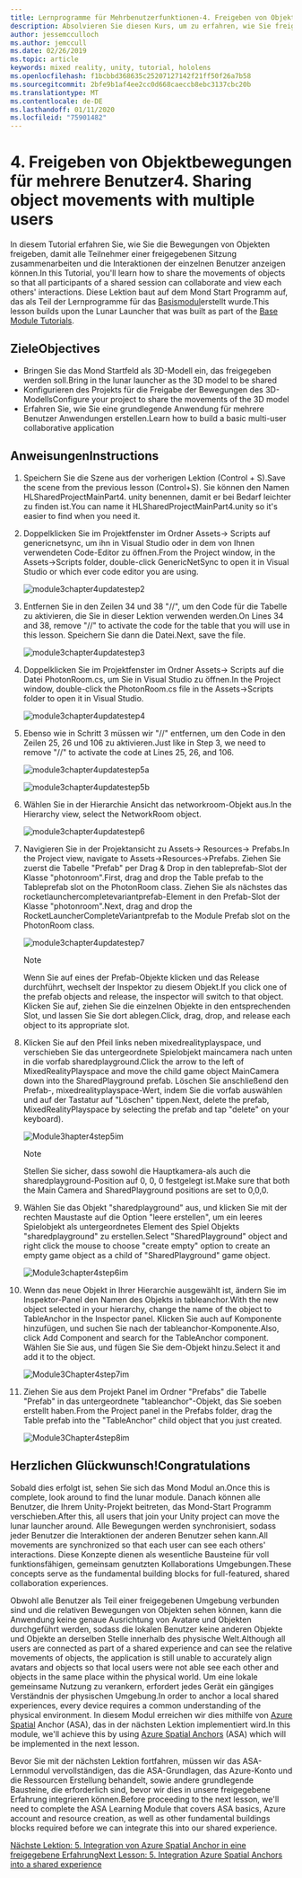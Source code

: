 ```yaml
---
title: Lernprogramme für Mehrbenutzerfunktionen-4. Freigeben von Objektbewegungen mit mehreren Benutzern
description: Absolvieren Sie diesen Kurs, um zu erfahren, wie Sie freigegebene Umgebungen mit mehreren Benutzern in einer hololens 2-Anwendung implementieren.
author: jessemcculloch
ms.author: jemccull
ms.date: 02/26/2019
ms.topic: article
keywords: mixed reality, unity, tutorial, hololens
ms.openlocfilehash: f1bcbbd368635c25207127142f21ff50f26a7b58
ms.sourcegitcommit: 2bfe9b1af4ee2cc0d668caeccb8ebc3137cbc20b
ms.translationtype: MT
ms.contentlocale: de-DE
ms.lasthandoff: 01/11/2020
ms.locfileid: "75901482"
---
```

# <a name="4-sharing-object-movements-with-multiple-users"></a><span data-ttu-id="2649c-105">4. Freigeben von Objektbewegungen für mehrere Benutzer</span><span class="sxs-lookup"><span data-stu-id="2649c-105">4. Sharing object movements with multiple users</span></span>

<span data-ttu-id="2649c-106">In diesem Tutorial erfahren Sie, wie Sie die Bewegungen von Objekten freigeben, damit alle Teilnehmer einer freigegebenen Sitzung zusammenarbeiten und die Interaktionen der einzelnen Benutzer anzeigen können.</span><span class="sxs-lookup"><span data-stu-id="2649c-106">In this Tutorial, you'll learn how to share the movements of objects so that all participants of a shared session can collaborate and view each others' interactions.</span></span> <span data-ttu-id="2649c-107">Diese Lektion baut auf dem Mond Start Programm auf, das als Teil der Lernprogramme für das [Basismodul](mrlearning-base.md)erstellt wurde.</span><span class="sxs-lookup"><span data-stu-id="2649c-107">This lesson builds upon the Lunar Launcher that was built as part of the [Base Module Tutorials](mrlearning-base.md).</span></span>

## <a name="objectives"></a><span data-ttu-id="2649c-108">Ziele</span><span class="sxs-lookup"><span data-stu-id="2649c-108">Objectives</span></span>

- <span data-ttu-id="2649c-109">Bringen Sie das Mond Startfeld als 3D-Modell ein, das freigegeben werden soll.</span><span class="sxs-lookup"><span data-stu-id="2649c-109">Bring in the lunar launcher as the 3D model to be shared</span></span>
- <span data-ttu-id="2649c-110">Konfigurieren des Projekts für die Freigabe der Bewegungen des 3D-Modells</span><span class="sxs-lookup"><span data-stu-id="2649c-110">Configure your project to share the movements of the 3D model</span></span>
- <span data-ttu-id="2649c-111">Erfahren Sie, wie Sie eine grundlegende Anwendung für mehrere Benutzer Anwendungen erstellen.</span><span class="sxs-lookup"><span data-stu-id="2649c-111">Learn how to build a basic multi-user collaborative application</span></span>

## <a name="instructions"></a><span data-ttu-id="2649c-112">Anweisungen</span><span class="sxs-lookup"><span data-stu-id="2649c-112">Instructions</span></span>

1. <span data-ttu-id="2649c-113">Speichern Sie die Szene aus der vorherigen Lektion (Control + S).</span><span class="sxs-lookup"><span data-stu-id="2649c-113">Save the scene from the previous lesson (Control+S).</span></span> <span data-ttu-id="2649c-114">Sie können den Namen HLSharedProjectMainPart4. unity benennen, damit er bei Bedarf leichter zu finden ist.</span><span class="sxs-lookup"><span data-stu-id="2649c-114">You can name it HLSharedProjectMainPart4.unity so it's easier to find when you need it.</span></span>

2. <span data-ttu-id="2649c-115">Doppelklicken Sie im Projektfenster im Ordner Assets-> Scripts auf genericnetsync, um ihn in Visual Studio oder in dem von Ihnen verwendeten Code-Editor zu öffnen.</span><span class="sxs-lookup"><span data-stu-id="2649c-115">From the Project window, in the Assets->Scripts folder, double-click GenericNetSync to open it in Visual Studio or which ever code editor you are using.</span></span>  

    ![module3chapter4updatestep2](images/module3chapter4updatestep2.png)

3. <span data-ttu-id="2649c-117">Entfernen Sie in den Zeilen 34 und 38 "//", um den Code für die Tabelle zu aktivieren, die Sie in dieser Lektion verwenden werden.</span><span class="sxs-lookup"><span data-stu-id="2649c-117">On Lines 34 and 38, remove "//" to activate the code for the table that you will use in this lesson.</span></span> <span data-ttu-id="2649c-118">Speichern Sie dann die Datei.</span><span class="sxs-lookup"><span data-stu-id="2649c-118">Next, save the file.</span></span>

    ![module3chapter4updatestep3](images/module3chapter4updatestep3.png)

4. <span data-ttu-id="2649c-120">Doppelklicken Sie im Projektfenster im Ordner Assets-> Scripts auf die Datei PhotonRoom.cs, um Sie in Visual Studio zu öffnen.</span><span class="sxs-lookup"><span data-stu-id="2649c-120">In the Project window, double-click the PhotonRoom.cs file in the Assets->Scripts folder to open it in Visual Studio.</span></span>

    ![module3chapter4updatestep4](images/module3chapter4updatestep4.png)

5. <span data-ttu-id="2649c-122">Ebenso wie in Schritt 3 müssen wir "//" entfernen, um den Code in den Zeilen 25, 26 und 106 zu aktivieren.</span><span class="sxs-lookup"><span data-stu-id="2649c-122">Just like in Step 3, we need to remove "//" to activate the code at Lines 25, 26, and 106.</span></span>

    ![module3chapter4updatestep5a](images/module3chapter4updatestep5a.png)

    ![module3chapter4updatestep5b](images/module3chapter4updatestep5b.png)

6. <span data-ttu-id="2649c-125">Wählen Sie in der Hierarchie Ansicht das networkroom-Objekt aus.</span><span class="sxs-lookup"><span data-stu-id="2649c-125">In the Hierarchy view, select the NetworkRoom object.</span></span>

    ![module3chapter4updatestep6](images/module3chapter4updatestep6.png)

7. <span data-ttu-id="2649c-127">Navigieren Sie in der Projektansicht zu Assets-> Resources-> Prefabs.</span><span class="sxs-lookup"><span data-stu-id="2649c-127">In the Project view, navigate to Assets->Resources->Prefabs.</span></span> <span data-ttu-id="2649c-128">Ziehen Sie zuerst die Tabelle "Prefab" per Drag & Drop in den tableprefab-Slot der Klasse "photonroom".</span><span class="sxs-lookup"><span data-stu-id="2649c-128">First, drag and drop the Table prefab to the Tableprefab slot on the PhotonRoom class.</span></span> <span data-ttu-id="2649c-129">Ziehen Sie als nächstes das rocketlaunchercompletevariantprefab-Element in den Prefab-Slot der Klasse "photonroom".</span><span class="sxs-lookup"><span data-stu-id="2649c-129">Next, drag and drop the RocketLauncherCompleteVariantprefab to the Module Prefab slot on the PhotonRoom class.</span></span>

    ![module3chapter4updatestep7](images/module3chapter4updatestep7.png)

    >[!NOTE]
    ><span data-ttu-id="2649c-131">Wenn Sie auf eines der Prefab-Objekte klicken und das Release durchführt, wechselt der Inspektor zu diesem Objekt.</span><span class="sxs-lookup"><span data-stu-id="2649c-131">If you click one of the prefab objects and release, the inspector will switch to that object.</span></span> <span data-ttu-id="2649c-132">Klicken Sie auf, ziehen Sie die einzelnen Objekte in den entsprechenden Slot, und lassen Sie Sie dort ablegen.</span><span class="sxs-lookup"><span data-stu-id="2649c-132">Click, drag, drop, and release each object to its appropriate slot.</span></span>

8. <span data-ttu-id="2649c-133">Klicken Sie auf den Pfeil links neben mixedrealityplayspace, und verschieben Sie das untergeordnete Spielobjekt maincamera nach unten in die vorfab sharedplayground.</span><span class="sxs-lookup"><span data-stu-id="2649c-133">Click the arrow to the left of MixedRealityPlayspace and move the child game object MainCamera down into the SharedPlayground prefab.</span></span> <span data-ttu-id="2649c-134">Löschen Sie anschließend den Prefab-, mixedrealityplayspace-Wert, indem Sie die vorfab auswählen und auf der Tastatur auf "Löschen" tippen.</span><span class="sxs-lookup"><span data-stu-id="2649c-134">Next, delete the prefab, MixedRealityPlayspace by selecting the prefab and tap "delete" on your keyboard).</span></span>

    ![Module3hapter4step5im](images/module3chapter4step5im.PNG)

    >[!NOTE]
    ><span data-ttu-id="2649c-136">Stellen Sie sicher, dass sowohl die Hauptkamera-als auch die sharedplayground-Position auf 0, 0, 0 festgelegt ist.</span><span class="sxs-lookup"><span data-stu-id="2649c-136">Make sure that both the Main Camera and SharedPlayground positions are set to 0,0,0.</span></span>

9. <span data-ttu-id="2649c-137">Wählen Sie das Objekt "sharedplayground" aus, und klicken Sie mit der rechten Maustaste auf die Option "leere erstellen", um ein leeres Spielobjekt als untergeordnetes Element des Spiel Objekts "sharedplayground" zu erstellen.</span><span class="sxs-lookup"><span data-stu-id="2649c-137">Select "SharedPlayground" object and right click the mouse to choose "create empty" option to create an empty game object as a child of "SharedPlayground" game object.</span></span>

   ![Module3chapter4step6im](images/module3chapter4step6im.PNG)

10. <span data-ttu-id="2649c-139">Wenn das neue Objekt in Ihrer Hierarchie ausgewählt ist, ändern Sie im Inspektor-Panel den Namen des Objekts in tableanchor.</span><span class="sxs-lookup"><span data-stu-id="2649c-139">With the new object selected in your hierarchy, change the name of the object to TableAnchor in the Inspector panel.</span></span> <span data-ttu-id="2649c-140">Klicken Sie auch auf Komponente hinzufügen, und suchen Sie nach der tableanchor-Komponente.</span><span class="sxs-lookup"><span data-stu-id="2649c-140">Also, click Add Component and search for the TableAnchor component.</span></span> <span data-ttu-id="2649c-141">Wählen Sie Sie aus, und fügen Sie Sie dem-Objekt hinzu.</span><span class="sxs-lookup"><span data-stu-id="2649c-141">Select it and add it to the object.</span></span>

    ![Module3Chapter4step7im](images/module3chapter4step7im.PNG)

11. <span data-ttu-id="2649c-143">Ziehen Sie aus dem Projekt Panel im Ordner "Prefabs" die Tabelle "Prefab" in das untergeordnete "tableanchor"-Objekt, das Sie soeben erstellt haben.</span><span class="sxs-lookup"><span data-stu-id="2649c-143">From the Project panel in the Prefabs folder, drag the Table prefab into the "TableAnchor" child object that you just created.</span></span>

    ![Module3Chapter4step8im](images/module3chapter4step8im.PNG)

## <a name="congratulations"></a><span data-ttu-id="2649c-145">Herzlichen Glückwunsch!</span><span class="sxs-lookup"><span data-stu-id="2649c-145">Congratulations</span></span>

<span data-ttu-id="2649c-146">Sobald dies erfolgt ist, sehen Sie sich das Mond Modul an.</span><span class="sxs-lookup"><span data-stu-id="2649c-146">Once this is complete, look around to find the lunar module.</span></span> <span data-ttu-id="2649c-147">Danach können alle Benutzer, die Ihrem Unity-Projekt beitreten, das Mond-Start Programm verschieben.</span><span class="sxs-lookup"><span data-stu-id="2649c-147">After this, all users that join your Unity project can move the lunar launcher around.</span></span>  <span data-ttu-id="2649c-148">Alle Bewegungen werden synchronisiert, sodass jeder Benutzer die Interaktionen der anderen Benutzer sehen kann.</span><span class="sxs-lookup"><span data-stu-id="2649c-148">All movements are synchronized so that each user can see each others' interactions.</span></span> <span data-ttu-id="2649c-149">Diese Konzepte dienen als wesentliche Bausteine für voll funktionsfähigen, gemeinsam genutzten Kollaborations Umgebungen.</span><span class="sxs-lookup"><span data-stu-id="2649c-149">These concepts serve as the fundamental building blocks for full-featured, shared collaboration experiences.</span></span>

<span data-ttu-id="2649c-150">Obwohl alle Benutzer als Teil einer freigegebenen Umgebung verbunden sind und die relativen Bewegungen von Objekten sehen können, kann die Anwendung keine genaue Ausrichtung von Avatare und Objekten durchgeführt werden, sodass die lokalen Benutzer keine anderen Objekte und Objekte an derselben Stelle innerhalb des physische Welt.</span><span class="sxs-lookup"><span data-stu-id="2649c-150">Although all users are connected as part of a shared experience and can see the relative movements of objects, the application is still unable to accurately align avatars and objects so that local users were not able see each other and objects in the same place within the physical world.</span></span> <span data-ttu-id="2649c-151">Um eine lokale gemeinsame Nutzung zu verankern, erfordert jedes Gerät ein gängiges Verständnis der physischen Umgebung.</span><span class="sxs-lookup"><span data-stu-id="2649c-151">In order to anchor a local shared experiences, every device requires a common understanding of the physical environment.</span></span> <span data-ttu-id="2649c-152">In diesem Modul erreichen wir dies mithilfe von [Azure Spatial](<https://azure.microsoft.com//services/spatial-anchors/>) Anchor (ASA), das in der nächsten Lektion implementiert wird.</span><span class="sxs-lookup"><span data-stu-id="2649c-152">In this module, we'll achieve this by using [Azure Spatial Anchors](<https://azure.microsoft.com//services/spatial-anchors/>) (ASA) which will be implemented in the next lesson.</span></span>

<span data-ttu-id="2649c-153">Bevor Sie mit der nächsten Lektion fortfahren, müssen wir das ASA-Lernmodul vervollständigen, das die ASA-Grundlagen, das Azure-Konto und die Ressourcen Erstellung behandelt, sowie andere grundlegende Bausteine, die erforderlich sind, bevor wir dies in unsere freigegebene Erfahrung integrieren können.</span><span class="sxs-lookup"><span data-stu-id="2649c-153">Before proceeding to the next lesson, we'll need to complete the ASA Learning Module that covers ASA basics, Azure account and resource creation, as well as other fundamental buildings blocks required before we can integrate this into our shared experience.</span></span>

<span data-ttu-id="2649c-154">[Nächste Lektion: 5. Integration von Azure Spatial Anchor in eine freigegebene Erfahrung](mrlearning-sharing(photon)-ch5.md)</span><span class="sxs-lookup"><span data-stu-id="2649c-154">[Next Lesson: 5. Integration Azure Spatial Anchors into a shared experience](mrlearning-sharing(photon)-ch5.md)</span></span>
